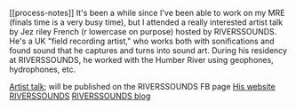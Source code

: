 [[process-notes]]
It's been a while since I've been able to work on my MRE (finals time is a very busy time), but I attended a really interested artist talk by Jez riley French (r lowercase on purpose) hosted by RIVERSSOUNDS. He's a UK "field recording artist," who works both with sonifications and found sound that he captures and turns into sound art. During his residency at RIVERSSOUNDS, he worked with the Humber River using geophones, hydrophones, etc. 

[Artist talk](https://fb.watch/4_LSFsGw3o/); will be published on the RIVERSSOUNDS FB page
[His website](https://jezrileyfrench.co.uk/jrf-audio-supplies.php)
[RIVERSSOUNDS](https://on-the-move.org/news/article/21137/riversssounds-online-residency-programme-for/)
[RIVERSSOUNDS blog](http://www.lesateliersclaus.com/blog/riverssounds)
